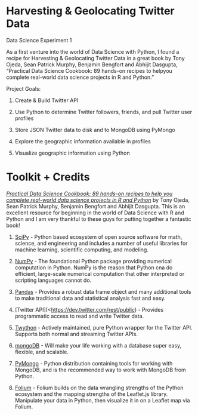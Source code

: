# Harvesting & Geolocating Twitter Data 

Data Science Experiment 1

As a first venture into the world of Data Science with Python, I found
a recipe for Harvesting & Geolocating Twitter Data in a great book by
Tony Ojeda, Sean Patrick Murphy, Benjamin Bengfort and Abhijit
Dasgupta, “Practical Data Science Cookbook: 89 hands-on recipes to
helpyou complete real-world data science projects in R and Python.”

Project Goals:

1) Create & Build Twitter API 


2) Use Python to determine Twitter followers, friends, and pull Twitter user profiles 


3) Store JSON Twitter data to disk and to MongoDB using PyMongo


4) Explore the geographic information available in profiles 


5) Visualize geographic information using Python 


# Toolkit + Credits 

[*Practical Data Science Cookbook: 89 hands-on recipes to help you complete real-world data science projects in R and Python*](<http://www.amazon.com/Practical-Data-Science-Cookbook-Ojeda/dp/1783980249>) by Tony Ojeda, Sean Patrick Murphy, Benjamin Bengfort and Abhijit Dasgupta. This is an excellent resource for beginning in the world of Data Science with R and Python and I am very thankful to these guys for putting together a fantastic book! 

1. [SciPy](<http://wwww.scipy.org/>) - Python based ecosystem of open source software for math, science, and engineering and includes a number of useful libraries for machine learning, scientific computing, and modeling. 

2. [NumPy](<http://www.numpy.org/>) - The foundational Python package providing numerical computation in Python. NumPy is the reason that Python cna do efficient, large-scale numerical computation that other interpreted or scripting languages cannot do.

3. [Pandas](<http://pandas.pydata.org/>) - Provides a robust data frame object and many additional tools to make traditional data and statistical analysis fast and easy. 

4. [Twitter API](<https://dev.twitter.com/rest/public) - Provides programmatic access to read and write Twitter data. 

5. [Twython](<https://twython.readthedocs.org/en/latest/>) - Actively maintained, pure Python wrapper for the Twitter API. Supports both normal and streaming Twitter APIs.

6. [mongoDB](<http://www.mongodb.org/>) - Will make your life working with a database super easy, flexible, and scalable. 

7. [PyMongo](<http://api.mongodb.org/python/current/>) - Python distribution containing tools for working with MongoDB, and is the recommended way to work with MongoDB from Python.

8. [Folium](<http://folium.readthedocs.org/en/latest/>) - Folium builds on the data wrangling strengths of the Python ecosystem and the mapping strengths of the Leaflet.js library. Manipulate your data in Python, then visualize it in on a Leaflet map via Folium.

